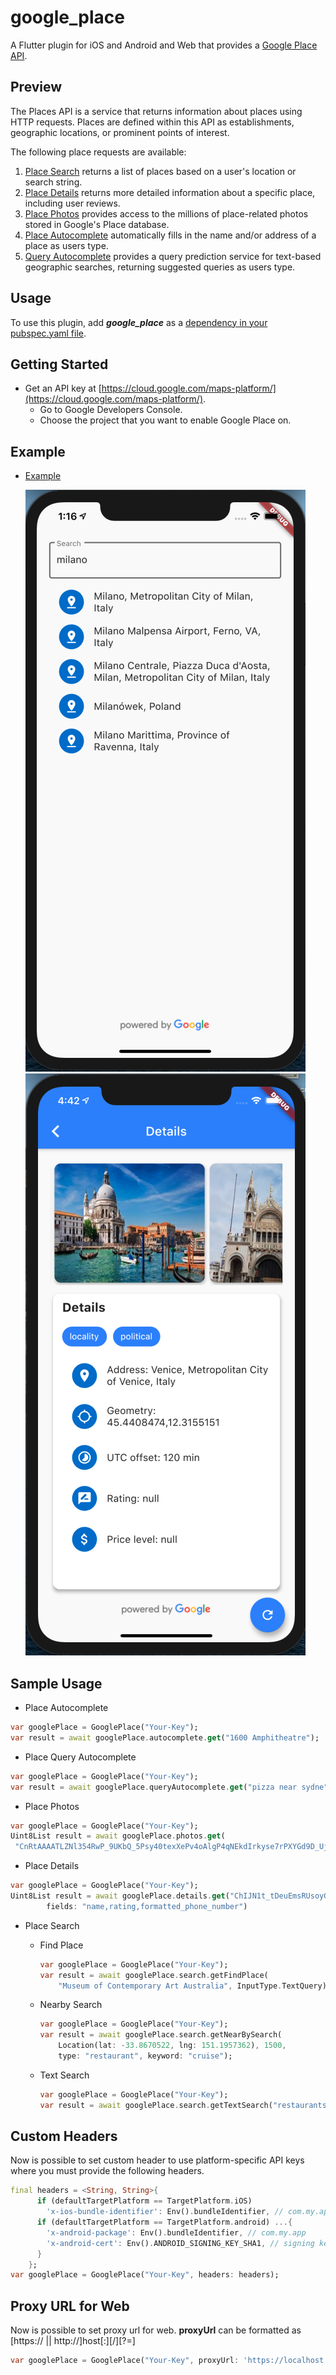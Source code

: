 # google_place

A Flutter plugin for iOS and Android and Web that provides a [Google Place API](https://developers.google.com/places/web-service/intro).

## Preview

The Places API is a service that returns information about places using HTTP requests. Places are defined within this API as establishments, geographic locations, or prominent points of interest.

The following place requests are available:

1. [Place Search](https://developers.google.com/places/web-service/search) returns a list of places based on a user's location or search string.
2. [Place Details](https://developers.google.com/places/web-service/details) returns more detailed information about a specific place, including user reviews.
3. [Place Photos](https://developers.google.com/places/web-service/photos) provides access to the millions of place-related photos stored in Google's Place database.
4. [Place Autocomplete](https://developers.google.com/places/web-service/autocomplete) automatically fills in the name and/or address of a place as users type.
5. [Query Autocomplete](https://developers.google.com/places/web-service/query) provides a query prediction service for text-based geographic searches, returning suggested queries as users type.

## Usage

To use this plugin, add **_google_place_** as a [dependency in your pubspec.yaml file](https://flutter.dev/docs/development/packages-and-plugins/using-packages).

## Getting Started

- Get an API key at [https://cloud.google.com/maps-platform/](https://cloud.google.com/maps-platform/).
  - Go to Google Developers Console.
  - Choose the project that you want to enable Google Place on.

## Example

- [Example](https://github.com/bazrafkan/google_place/blob/master/example)

  ![Home page](example/images/home_page.png)
  ![Details page](example/images/details_page.png)

## Sample Usage

- Place Autocomplete

```dart
var googlePlace = GooglePlace("Your-Key");
var result = await googlePlace.autocomplete.get("1600 Amphitheatre");
```

- Place Query Autocomplete

```dart
var googlePlace = GooglePlace("Your-Key");
var result = await googlePlace.queryAutocomplete.get("pizza near sydne");
```

- Place Photos

```dart
var googlePlace = GooglePlace("Your-Key");
Uint8List result = await googlePlace.photos.get(
 "CnRtAAAATLZNl354RwP_9UKbQ_5Psy40texXePv4oAlgP4qNEkdIrkyse7rPXYGd9D_Uj1rVsQdWT4oRz4QrYAJNpFX7rzqqMlZw2h2E2y5IKMUZ7ouD_SlcHxYq1yL4KbKUv3qtWgTK0A6QbGh87GB3sscrHRIQiG2RrmU_jF4tENr9wGS_YxoUSSDrYjWmrNfeEHSGSc3FyhNLlBU", null, 400);
```

- Place Details

```dart
var googlePlace = GooglePlace("Your-Key");
Uint8List result = await googlePlace.details.get("ChIJN1t_tDeuEmsRUsoyG83frY4",
        fields: "name,rating,formatted_phone_number")
```

- Place Search

  - Find Place

    ```dart
    var googlePlace = GooglePlace("Your-Key");
    var result = await googlePlace.search.getFindPlace(
        "Museum of Contemporary Art Australia", InputType.TextQuery);
    ```

  - Nearby Search

    ```dart
    var googlePlace = GooglePlace("Your-Key");
    var result = await googlePlace.search.getNearBySearch(
        Location(lat: -33.8670522, lng: 151.1957362), 1500,
        type: "restaurant", keyword: "cruise");
    ```

  - Text Search

    ```dart
    var googlePlace = GooglePlace("Your-Key");
    var result = await googlePlace.search.getTextSearch("restaurants in Sydney");
    ```

## Custom Headers

Now is possible to set custom header to use platform-specific API keys where you must provide the following headers.

```dart
final headers = <String, String>{
      if (defaultTargetPlatform == TargetPlatform.iOS)
        'x-ios-bundle-identifier': Env().bundleIdentifier, // com.my.app
      if (defaultTargetPlatform == TargetPlatform.android) ...{
        'x-android-package': Env().bundleIdentifier, // com.my.app
        'x-android-cert': Env().ANDROID_SIGNING_KEY_SHA1, // signing key used to build/publish the app
      }
    };
var googlePlace = GooglePlace("Your-Key", headers: headers);
```

## Proxy URL for Web

Now is possible to set proxy url for web. **proxyUrl** can be formatted as [https:// || http://]host[:<port>][/<path>][?<url-param-name>=]

```dart
var googlePlace = GooglePlace("Your-Key", proxyUrl: 'https://localhost:5000');
```
